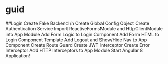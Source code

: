 # guid
##Login
Create Fake Backend /n
Create Global Config Object
Create Authentication Service
Import ReactiveFormsModule and HttpClientModule into App Module
Add Form Logic to Login Component
Add Form HTML to Login Component Template
Add Logout and Show/Hide Nav to App Component
Create Route Guard
Create JWT Interceptor
Create Error Interceptor
Add HTTP Interceptors to App Module
Start Angular 8 Application!

